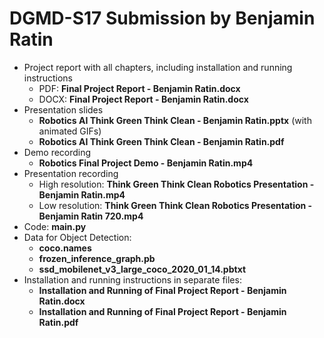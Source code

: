 # DGMD-S17 Submission by Benjamin Ratin

* Project report with all chapters, including installation and running instructions
    * PDF: **Final Project Report - Benjamin Ratin.docx** 
    * DOCX: **Final Project Report - Benjamin Ratin.docx** 
*  Presentation slides
    * **Robotics AI Think Green Think Clean - Benjamin Ratin.pptx** (with animated GIFs)
    * **Robotics AI Think Green Think Clean - Benjamin Ratin.pdf**
* Demo recording
  * **Robotics Final Project Demo - Benjamin Ratin.mp4**
* Presentation recording
    * High resolution: **Think Green Think Clean Robotics Presentation - Benjamin Ratin.mp4**
    * Low resolution: **Think Green Think Clean Robotics Presentation - Benjamin Ratin 720.mp4**
* Code: **main.py**
* Data for Object Detection: 
    * **coco.names**
    * **frozen_inference_graph.pb**
    * **ssd_mobilenet_v3_large_coco_2020_01_14.pbtxt**
* Installation and running instructions in separate files:
    * **Installation and Running of Final Project Report - Benjamin Ratin.docx**
    * **Installation and Running of Final Project Report - Benjamin Ratin.pdf**
